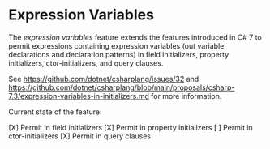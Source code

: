 Expression Variables
=========================

The *expression variables* feature extends the features introduced in C# 7 to permit expressions 
containing expression variables (out variable declarations and declaration patterns) in field 
initializers, property initializers, ctor-initializers, and query clauses.

See https://github.com/dotnet/csharplang/issues/32 and 
https://github.com/dotnet/csharplang/blob/main/proposals/csharp-7.3/expression-variables-in-initializers.md
for more information.

Current state of the feature:

[X] Permit in field initializers
[X] Permit in property initializers
[ ] Permit in ctor-initializers
[X] Permit in query clauses
